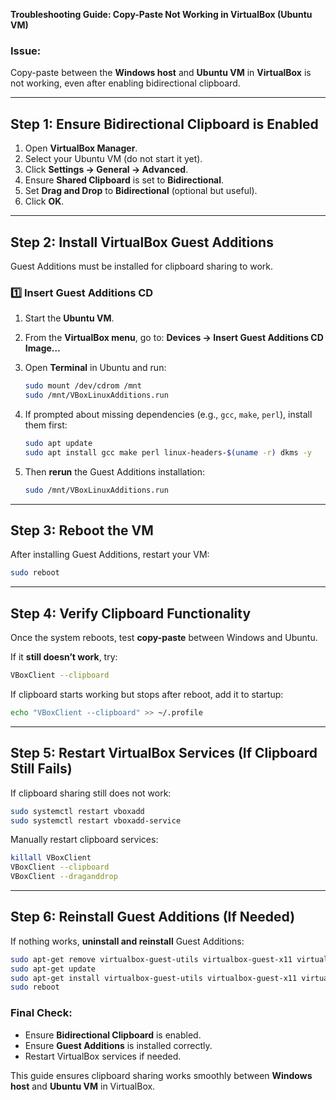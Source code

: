 **Troubleshooting Guide: Copy-Paste Not Working in VirtualBox (Ubuntu VM)**

### **Issue:**
Copy-paste between the **Windows host** and **Ubuntu VM** in **VirtualBox** is not working, even after enabling bidirectional clipboard.

---

## **Step 1: Ensure Bidirectional Clipboard is Enabled**
1. Open **VirtualBox Manager**.
2. Select your Ubuntu VM (do not start it yet).
3. Click **Settings → General → Advanced**.
4. Ensure **Shared Clipboard** is set to **Bidirectional**.
5. Set **Drag and Drop** to **Bidirectional** (optional but useful).
6. Click **OK**.

---

## **Step 2: Install VirtualBox Guest Additions**
Guest Additions must be installed for clipboard sharing to work.

### **1️⃣ Insert Guest Additions CD**
1. Start the **Ubuntu VM**.
2. From the **VirtualBox menu**, go to:
   **Devices → Insert Guest Additions CD Image…**
3. Open **Terminal** in Ubuntu and run:
   ```bash
   sudo mount /dev/cdrom /mnt
   sudo /mnt/VBoxLinuxAdditions.run
   ```
   
4. If prompted about missing dependencies (e.g., `gcc`, `make`, `perl`), install them first:
   ```bash
   sudo apt update
   sudo apt install gcc make perl linux-headers-$(uname -r) dkms -y
   ```
5. Then **rerun** the Guest Additions installation:
   ```bash
   sudo /mnt/VBoxLinuxAdditions.run
   ```

---

## **Step 3: Reboot the VM**
After installing Guest Additions, restart your VM:
```bash
sudo reboot
```

---

## **Step 4: Verify Clipboard Functionality**
Once the system reboots, test **copy-paste** between Windows and Ubuntu.

If it **still doesn’t work**, try:
```bash
VBoxClient --clipboard
```
If clipboard starts working but stops after reboot, add it to startup:
```bash
echo "VBoxClient --clipboard" >> ~/.profile
```

---

## **Step 5: Restart VirtualBox Services (If Clipboard Still Fails)**
If clipboard sharing still does not work:
```bash
sudo systemctl restart vboxadd
sudo systemctl restart vboxadd-service
```
Manually restart clipboard services:
```bash
killall VBoxClient
VBoxClient --clipboard
VBoxClient --draganddrop
```

---

## **Step 6: Reinstall Guest Additions (If Needed)**
If nothing works, **uninstall and reinstall** Guest Additions:
```bash
sudo apt-get remove virtualbox-guest-utils virtualbox-guest-x11 virtualbox-guest-dkms -y
sudo apt-get update
sudo apt-get install virtualbox-guest-utils virtualbox-guest-x11 virtualbox-guest-dkms -y
sudo reboot
```

### **Final Check:**
- Ensure **Bidirectional Clipboard** is enabled.
- Ensure **Guest Additions** is installed correctly.
- Restart VirtualBox services if needed.

This guide ensures clipboard sharing works smoothly between **Windows host** and **Ubuntu VM** in VirtualBox.

